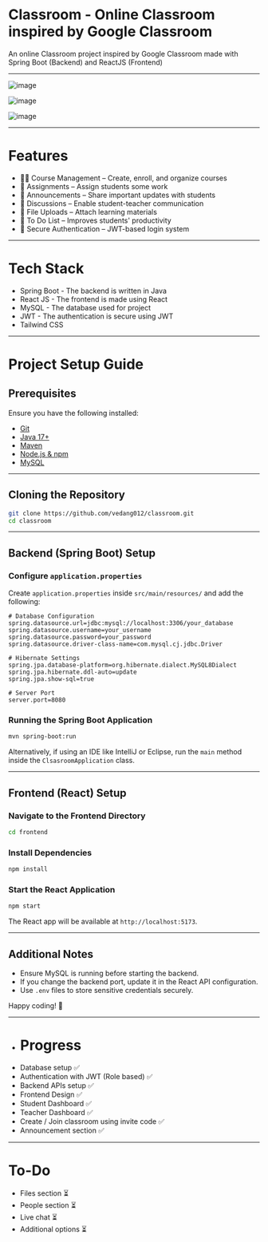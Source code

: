 # Classroom - Online Classroom inspired by Google Classroom
An online Classroom project inspired by Google Classroom made with Spring Boot (Backend) and ReactJS (Frontend)

---

![image](https://github.com/user-attachments/assets/d941ef46-ff7e-4595-9ec9-ea0adb6d2d3c)

![image](https://github.com/user-attachments/assets/4b217240-b3de-4e1f-94fb-f80588c2bcfa)

![image](https://github.com/user-attachments/assets/c15db627-3639-4983-b174-24a36d69c874)

---

# Features
* 👨‍🏫 Course Management – Create, enroll, and organize courses
* 📝 Assignments – Assign students some work
* 📢 Announcements – Share important updates with students
* 💬 Discussions – Enable student-teacher communication
* 📂 File Uploads – Attach learning materials
* 💬 To Do List – Improves students' productivity
* 🔐 Secure Authentication – JWT-based login system

---

# Tech Stack
* Spring Boot - The backend is written in Java
* React JS - The frontend is made using React
* MySQL - The database used for project
* JWT - The authentication is secure using JWT
* Tailwind CSS

---

# Project Setup Guide

## Prerequisites

Ensure you have the following installed:
- [Git](https://git-scm.com/downloads)
- [Java 17+](https://adoptopenjdk.net/)
- [Maven](https://maven.apache.org/download.cgi)
- [Node.js & npm](https://nodejs.org/)
- [MySQL](https://www.mysql.com/)

---

## Cloning the Repository

```sh
git clone https://github.com/vedang012/classroom.git
cd classroom
```

---

## Backend (Spring Boot) Setup

### Configure `application.properties`

Create `application.properties` inside `src/main/resources/` and add the following:

```properties
# Database Configuration
spring.datasource.url=jdbc:mysql://localhost:3306/your_database
spring.datasource.username=your_username
spring.datasource.password=your_password
spring.datasource.driver-class-name=com.mysql.cj.jdbc.Driver

# Hibernate Settings
spring.jpa.database-platform=org.hibernate.dialect.MySQL8Dialect
spring.jpa.hibernate.ddl-auto=update
spring.jpa.show-sql=true

# Server Port
server.port=8080
```

### Running the Spring Boot Application

```sh
mvn spring-boot:run
```

Alternatively, if using an IDE like IntelliJ or Eclipse, run the `main` method inside the `ClsasroomApplication` class.

---

## Frontend (React) Setup

### Navigate to the Frontend Directory

```sh
cd frontend
```

### Install Dependencies

```sh
npm install
```

### Start the React Application

```sh
npm start
```

The React app will be available at `http://localhost:5173`.

---

## Additional Notes

- Ensure MySQL is running before starting the backend.
- If you change the backend port, update it in the React API configuration.
- Use `.env` files to store sensitive credentials securely.

Happy coding! 🚀

---


* # Progress
* Database setup ✅
* Authentication with JWT (Role based) ✅
* Backend APIs setup ✅
* Frontend Design ✅
* Student Dashboard ✅
* Teacher Dashboard ✅
* Create / Join classroom using invite code ✅
* Announcement section ✅

---

# To-Do 
* Files section ⏳
* People section ⏳
* Live chat ⏳
* Additional options ⏳

  
